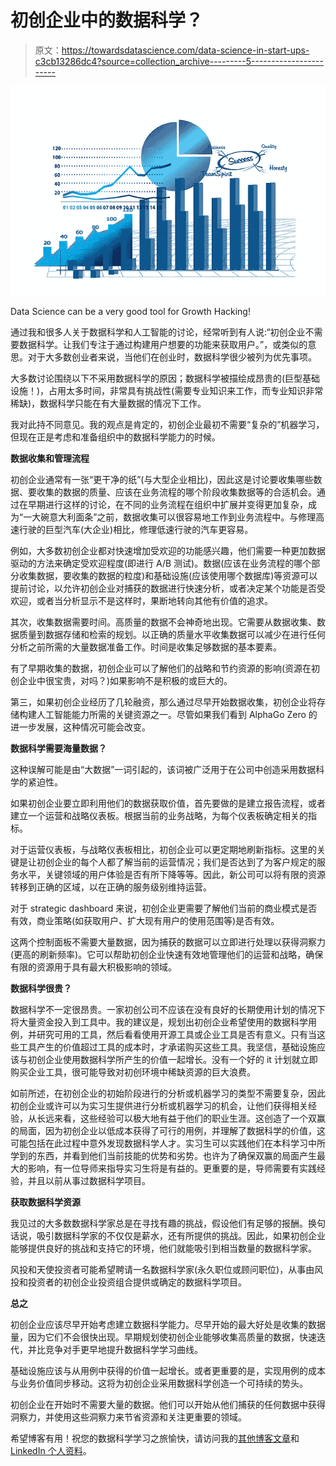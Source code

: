 # 初创企业中的数据科学？

> 原文：<https://towardsdatascience.com/data-science-in-start-ups-c3cb13286dc4?source=collection_archive---------5----------------------->

![](img/06d94396cbeae57af489c6db01838fca.png)

Data Science can be a very good tool for Growth Hacking!

通过我和很多人关于数据科学和人工智能的讨论，经常听到有人说:“初创企业不需要数据科学。让我们专注于通过构建用户想要的功能来获取用户。”，或类似的意思。对于大多数创业者来说，当他们在创业时，数据科学很少被列为优先事项。

大多数讨论围绕以下不采用数据科学的原因；数据科学被描绘成昂贵的(巨型基础设施！)，占用太多时间，非常具有挑战性(需要专业知识来工作，而专业知识非常稀缺)，数据科学只能在有大量数据的情况下工作。

我对此持不同意见。我的观点是肯定的，初创企业最初不需要“复杂的”机器学习，但现在正是考虑和准备组织中的数据科学能力的时候。

**数据收集和管理流程**

初创企业通常有一张“更干净的纸”(与大型企业相比)，因此这是讨论要收集哪些数据、要收集的数据的质量、应该在业务流程的哪个阶段收集数据等的合适机会。通过在早期进行这样的讨论，在不同的业务流程在组织中扩展并变得更加复杂，成为“一大碗意大利面条”之前，数据收集可以很容易地工作到业务流程中。与修理高速行驶的巨型汽车(大企业)相比，修理低速行驶的汽车更容易。

例如，大多数初创企业都对快速增加受欢迎的功能感兴趣，他们需要一种更加数据驱动的方法来确定受欢迎程度(即进行 A/B 测试)。数据(应该在业务流程的哪个部分收集数据，要收集的数据的粒度)和基础设施(应该使用哪个数据库)等资源可以提前讨论，以允许初创企业对捕获的数据进行快速分析，或者决定某个功能是否受欢迎，或者当分析显示不是这样时，果断地转向其他有价值的追求。

其次，收集数据需要时间。高质量的数据不会神奇地出现。它需要从数据收集、数据质量到数据存储和检索的规划。以正确的质量水平收集数据可以减少在进行任何分析之前所需的大量数据准备工作。时间是收集足够数据的基本要素。

有了早期收集的数据，初创企业可以了解他们的战略和节约资源的影响(资源在初创企业中很宝贵，对吗？)如果影响不是积极的或巨大的。

第三，如果初创企业经历了几轮融资，那么通过尽早开始数据收集，初创企业将存储构建人工智能能力所需的关键资源之一。尽管如果我们看到 AlphaGo Zero 的进一步发展，这种情况可能会改变。

**数据科学需要海量数据？**

这种误解可能是由“大数据”一词引起的，该词被广泛用于在公司中创造采用数据科学的紧迫性。

如果初创企业要立即利用他们的数据获取价值，首先要做的是建立报告流程，或者建立一个运营和战略仪表板。根据当前的业务战略，为每个仪表板确定相关的指标。

对于运营仪表板，与战略仪表板相比，初创企业可以更定期地刷新指标。这里的关键是让初创企业的每个人都了解当前的运营情况；我们是否达到了为客户规定的服务水平，关键领域的用户体验是否有所下降等等。因此，新公司可以将有限的资源转移到正确的区域，以在正确的服务级别维持运营。

对于 strategic dashboard 来说，初创企业更需要了解他们当前的商业模式是否有效，商业策略(如获取用户、扩大现有用户的使用范围等)是否有效。

这两个控制面板不需要大量数据，因为捕获的数据可以立即进行处理以获得洞察力(更高的刷新频率)。它可以帮助初创企业快速有效地管理他们的运营和战略，确保有限的资源用于具有最大积极影响的领域。

**数据科学很贵？**

数据科学不一定很昂贵。一家初创公司不应该在没有良好的长期使用计划的情况下将大量资金投入到工具中。我的建议是，规划出初创企业希望使用的数据科学用例，并研究可用的工具，然后看看使用开源工具或企业工具是否有意义。只有当这些工具产生的价值超过工具的成本时，才承诺购买这些工具。我坚信，基础设施应该与初创企业使用数据科学所产生的价值一起增长。没有一个好的 it 计划就立即购买企业工具，很可能导致对初创环境中稀缺资源的巨大浪费。

如前所述，在初创企业的初始阶段进行的分析或机器学习的类型不需要复杂，因此初创企业或许可以为实习生提供进行分析或机器学习的机会，让他们获得相关经验，从长远来看，这些经验可以极大地有益于他们的职业生涯。这创造了一个双赢的局面，因为初创企业以低成本获得了可行的用例，并理解了数据科学的价值，这可能包括在此过程中意外发现数据科学人才。实习生可以实践他们在本科学习中所学到的东西，并看到他们当前技能的优势和劣势。也许为了确保双赢的局面产生最大的影响，有一位导师来指导实习生将是有益的。更重要的是，导师需要有实践经验，并且以前从事过数据科学项目。

**获取数据科学资源**

我见过的大多数数据科学家总是在寻找有趣的挑战，假设他们有足够的报酬。换句话说，吸引数据科学家的不仅仅是薪水，还有所提供的挑战。因此，如果初创企业能够提供良好的挑战和支持它的环境，他们就能吸引到相当数量的数据科学家。

风投和天使投资者可能希望聘请一名数据科学家(永久职位或顾问职位)，从事由风投和投资者的初创企业投资组合提供或确定的数据科学项目。

**总之**

初创企业应该尽早开始考虑建立数据科学能力。尽早开始的最大好处是收集的数据量，因为它们不会很快出现。早期规划使初创企业能够收集高质量的数据，快速迭代，并比竞争对手更早地提升数据科学学习曲线。

基础设施应该与从用例中获得的价值一起增长。或者更重要的是，实现用例的成本与业务价值同步移动。这将为初创企业采用数据科学创造一个可持续的势头。

初创企业在开始时不需要大量的数据。他们可以开始从他们捕获的任何数据中获得洞察力，并使用这些洞察力来节省资源和关注更重要的领域。

希望博客有用！祝您的数据科学学习之旅愉快，请访问我的[其他博客文章](https://medium.com/@koolanalytics)和 [LinkedIn 个人资料](https://www.linkedin.com/in/koopingshung/)。